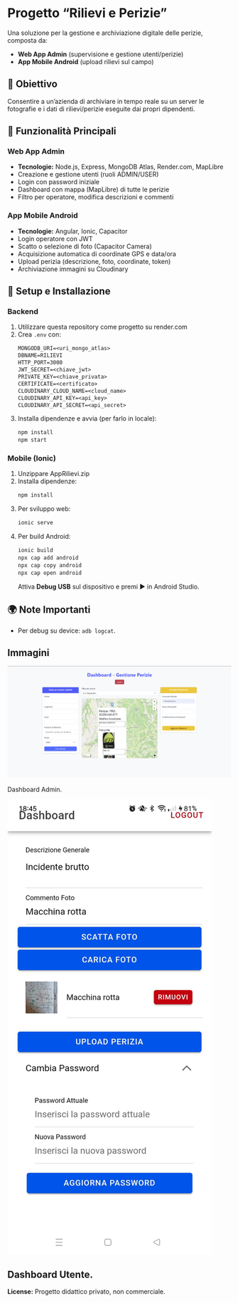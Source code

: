 # Progetto “Rilievi e Perizie”

Una soluzione per la gestione e archiviazione digitale delle perizie, composta da:
- **Web App Admin** (supervisione e gestione utenti/perizie)
- **App Mobile Android** (upload rilievi sul campo)

## 🎯 Obiettivo
Consentire a un’azienda di archiviare in tempo reale su un server le fotografie e i dati di rilievi/perizie eseguite dai propri dipendenti.

## 🚀 Funzionalità Principali

### Web App Admin
- **Tecnologie:** Node.js, Express, MongoDB Atlas, Render.com, MapLibre
- Creazione e gestione utenti (ruoli ADMIN/USER)  
- Login con password iniziale
- Dashboard con mappa (MapLibre) di tutte le perizie  
- Filtro per operatore, modifica descrizioni e commenti  

### App Mobile Android
- **Tecnologie:** Angular, Ionic, Capacitor  
- Login operatore con JWT  
- Scatto o selezione di foto (Capacitor Camera)  
- Acquisizione automatica di coordinate GPS e data/ora  
- Upload perizia (descrizione, foto, coordinate, token)  
- Archiviazione immagini su Cloudinary  

## 🔧 Setup e Installazione

### Backend
1. Utilizzare questa repository come progetto su render.com
2. Crea `.env` con:
   ```
   MONGODB_URI=<uri_mongo_atlas>
   DBNAME=RILIEVI
   HTTP_PORT=3000
   JWT_SECRET=<chiave_jwt>
   PRIVATE_KEY=<chiave_privata>
   CERTIFICATE=<certificato>
   CLOUDINARY_CLOUD_NAME=<cloud_name>
   CLOUDINARY_API_KEY=<api_key>
   CLOUDINARY_API_SECRET=<api_secret>
   ```
3. Installa dipendenze e avvia (per farlo in locale):
   ```bash
   npm install
   npm start
   ```

### Mobile (Ionic)
1. Unzippare AppRilievi.zip
2. Installa dipendenze:
   ```bash
   npm install
   ```
3. Per sviluppo web:
   ```bash
   ionic serve
   ```
4. Per build Android:
   ```bash
   ionic build
   npx cap add android
   npx cap copy android
   npx cap open android
   ```
   Attiva **Debug USB** sul dispositivo e premi ▶️ in Android Studio.

## 🌍 Note Importanti
- Per debug su device: `adb logcat`.

## Immagini
![Dashboard Admin](https://github.com/AlessandriaElia/RilieviPerizie/blob/main/dashboardAdmin.png)

Dashboard Admin.

![Dashboard Utente](https://github.com/AlessandriaElia/RilieviPerizie/blob/main/dashboardUtente.jpeg)

Dashboard Utente.
---

**License:** Progetto didattico privato, non commerciale.
